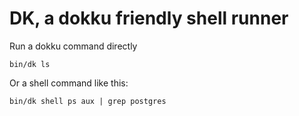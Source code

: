# DK, a dokku friendly shell runner

Run a dokku command directly

`bin/dk ls`

Or a shell command like this:

`bin/dk shell ps aux | grep postgres`
